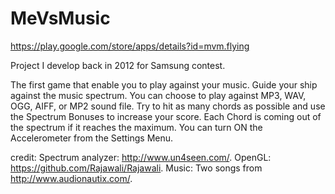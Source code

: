 # MeVsMusic

https://play.google.com/store/apps/details?id=mvm.flying

Project I develop back in 2012 for Samsung contest. 

The first game that enable you to play against your music. Guide your ship against the music spectrum. You can choose to play against MP3, WAV, OGG, AIFF, or MP2 sound file.
Try to hit as many chords as possible and use the Spectrum Bonuses to increase your score. Each Chord is coming out of the spectrum if it reaches the maximum.
You can turn ON the Accelerometer from the Settings Menu.

credit: 
Spectrum analyzer: http://www.un4seen.com/.
OpenGL: https://github.com/Rajawali/Rajawali.
Music: Two songs from http://www.audionautix.com/.
